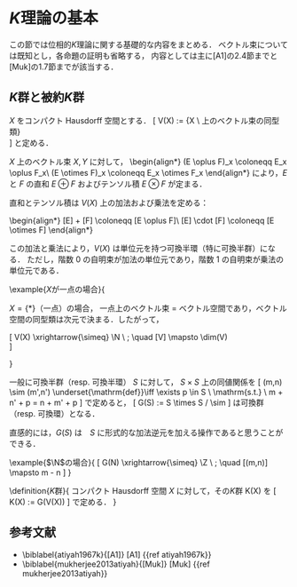 # $K$理論の基本

この節では位相的$K$理論に関する基礎的な内容をまとめる．
ベクトル束については既知とし，各命題の証明も省略する，
内容としては主に[A1]の2.4節までと[Muk]の1.7節までが該当する．


## $K$群と被約$K$群

$X$ をコンパクト Hausdorff 空間とする．
\[
    V(X) := \{X \ 上のベクトル束の同型類\}    
\]
と定める．

$X$ 上のベクトル束 $X,Y$ に対して，
\begin{align*}
    (E \oplus F)_x \coloneqq E_x \oplus F_x\\
    (E \otimes F)_x \coloneqq E_x \otimes F_x
\end{align*}
により，$E$ と $F$ の直和 $E \oplus F$ およびテンソル積 $E \otimes F$ が定まる．

直和とテンソル積は $V(X)$ 上の加法および乗法を定める：

\begin{align*}
    [E] + [F] \coloneqq [E \oplus F]\\
    [E] \cdot [F] \coloneqq [E \otimes F]
\end{align*}

この加法と乗法により，$V(X)$ は単位元を持つ可換半環（特に可換半群）になる．
ただし，階数 $0$ の自明束が加法の単位元であり，階数 $1$ の自明束が乗法の単位元である．

\example{$X$が一点の場合}{

$X = \{ \ast \}$（一点）の場合， 一点上のベクトル束 = ベクトル空間であり，ベクトル空間の同型類は次元で決まる．したがって，

\[
    V(X) \xrightarrow{\simeq} \N \ ;  \quad [V] \mapsto  \dim(V)    
\]

}

一般に可換半群（resp. 可換半環） $S$ に対して，
$S \times S$ 上の同値関係を
\[
    (m,n) \sim (m',n') \underset{\mathrm{def}}\iff \exists p \in S \ \mathrm{s.t.} \ m + n' + p = n + m' + p
\]
で定めると，
\[
    G(S) := S \times S / \sim
\]
は可換群（resp. 可換環）となる．

直感的には，$G(S)$ は　$S$ に形式的な加法逆元を加える操作であると思うことができる．

\example{$\N$の場合}{
\[
    G(N) \xrightarrow{\simeq} \Z \ ; \quad [(m,n)] \mapsto m - n
\]
}

\definition{$K$群}{
コンパクト Hausdorff 空間 $X$ に対して，その$K$群 K(X) を
\[
    K(X) := G(V(X))
\]
で定める．
}


## 参考文献

* \biblabel{atiyah1967k}{[A1]} [A1] {{ref atiyah1967k}}
* \biblabel{mukherjee2013atiyah}{[Muk]} [Muk] {{ref mukherjee2013atiyah}}